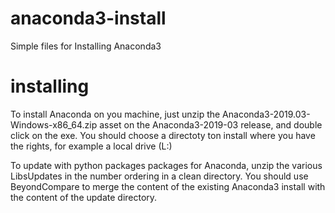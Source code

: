 # anaconda3-install
Simple files for Installing Anaconda3

# installing
To install Anaconda on you machine, just unzip the Anaconda3-2019.03-Windows-x86_64.zip asset on the Anaconda3-2019-03 release, and double click on the exe. You should choose a directoty ton install where you have the rights, for example a local drive (L:)

To update with python packages packages for Anaconda, unzip the various LibsUpdates<x> in the number ordering in a clean directory. You should use BeyondCompare to merge the content of the existing Anaconda3 install with the content of the update directory.
 

